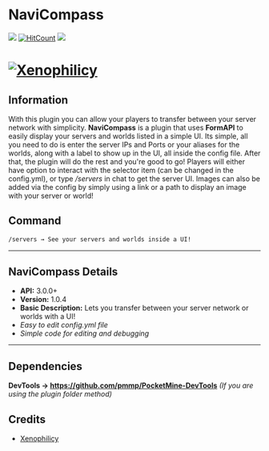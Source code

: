 # NaviCompass
[![](https://poggit.pmmp.io/shield.state/NaviCompass)](https://poggit.pmmp.io/p/NaviCompass)
[![HitCount](http://hits.dwyl.io/Xenophilicy/NaviCompass.svg)](http://hits.dwyl.io/Xenophilicy/NaviCompass)
![](https://img.shields.io/discord/490677165289897995.svg?style=flat-square)

# [![Xenophilicy](https://i.imgur.com/I5qvAiT.png)]()

## Information
With this plugin you can allow your players to transfer between your server network with simplicity. **NaviCompass** is a plugin that uses **FormAPI** to easily display your servers and worlds listed in a simple UI. Its simple, all you need to do is enter the server IPs and Ports or your aliases for the worlds, along with a label to show up in the UI, all inside the config file. After that, the plugin will do the rest and you're good to go! Players will either have option to interact with the selector item (can be changed in the config.yml), or type */servers* in chat to get the server UI. Images can also be added via the config by simply using a link or a path to display an image with your server or world!

## Command
```diff
/servers → See your servers and worlds inside a UI!
```
***

## NaviCompass Details
* **API:** 3.0.0+
* **Version:** 1.0.4
* **Basic Description:** Lets you transfer between your server network or worlds with a UI!
* *Easy to edit config.yml file*
* *Simple code for editing and debugging*
***

## Dependencies
**DevTools → https://github.com/pmmp/PocketMine-DevTools** *(If you are using the plugin folder method)*

## Credits
* [Xenophilicy](https://github.com/Xenophilicy/)
